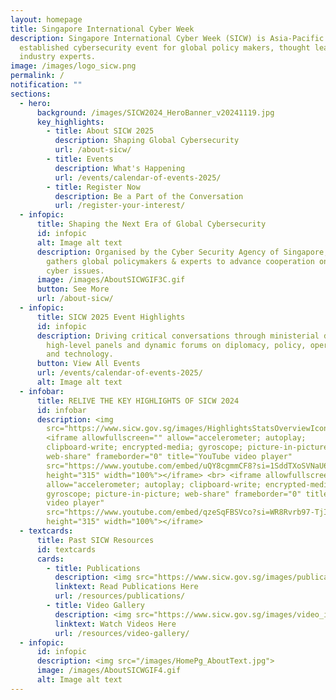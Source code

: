 ```yaml
---
layout: homepage
title: Singapore International Cyber Week
description: Singapore International Cyber Week (SICW) is Asia-Pacific’s most
  established cybersecurity event for global policy makers, thought leaders and
  industry experts.
image: /images/logo_sicw.png
permalink: /
notification: ""
sections:
  - hero:
      background: /images/SICW2024_HeroBanner_v20241119.jpg
      key_highlights:
        - title: About SICW 2025
          description: Shaping Global Cybersecurity
          url: /about-sicw/
        - title: Events
          description: What's Happening
          url: /events/calendar-of-events-2025/
        - title: Register Now
          description: Be a Part of the Conversation
          url: /register-your-interest/
  - infopic:
      title: Shaping the Next Era of Global Cybersecurity
      id: infopic
      alt: Image alt text
      description: Organised by the Cyber Security Agency of Singapore, the 10th SICW
        gathers global policymakers & experts to advance cooperation on key
        cyber issues.
      image: /images/AboutSICWGIF3C.gif
      button: See More
      url: /about-sicw/
  - infopic:
      title: SICW 2025 Event Highlights
      id: infopic
      description: Driving critical conversations through ministerial dialogues,
        high-level panels and dynamic forums on diplomacy, policy, operations
        and technology.
      button: View All Events
      url: /events/calendar-of-events-2025/
      alt: Image alt text
  - infobar:
      title: RELIVE THE KEY HIGHLIGHTS OF SICW 2024
      id: infobar
      description: <img
        src="https://www.sicw.gov.sg/images/HighlightsStatsOverviewIcons.png"><br>
        <iframe allowfullscreen="" allow="accelerometer; autoplay;
        clipboard-write; encrypted-media; gyroscope; picture-in-picture;
        web-share" frameborder="0" title="YouTube video player"
        src="https://www.youtube.com/embed/uQY8cgmmCF8?si=1SddTXoSVNaU6Y2E"
        height="315" width="100%"></iframe> <br> <iframe allowfullscreen=""
        allow="accelerometer; autoplay; clipboard-write; encrypted-media;
        gyroscope; picture-in-picture; web-share" frameborder="0" title="YouTube
        video player"
        src="https://www.youtube.com/embed/qzeSqFBSVco?si=WR8Rvrb97-TjIJCI"
        height="315" width="100%"></iframe>
  - textcards:
      title: Past SICW Resources
      id: textcards
      cards:
        - title: Publications
          description: <img src="https://www.sicw.gov.sg/images/publication_icon.png">
          linktext: Read Publications Here
          url: /resources/publications/
        - title: Video Gallery
          description: <img src="https://www.sicw.gov.sg/images/video_icon.png">
          linktext: Watch Videos Here
          url: /resources/video-gallery/
  - infopic:
      id: infopic
      description: <img src="/images/HomePg_AboutText.jpg">
      image: /images/AboutSICWGIF4.gif
      alt: Image alt text
---
```

